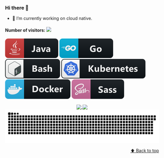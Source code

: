 ### Hi there 👋

- 🔭 I’m currently working on cloud native.


#### Number of visitors: ![](https://visitor-badge.glitch.me/badge?page_id=wangguoyan.wangguoyan)


<div align="center"  with="100%">  
  <p align="left">
  <img src="https://github.com/MikeCodesDotNET/ColoredBadges/raw/master/svg/dev/languages/java.svg" alt="python" style="max-width:100%;">
  <img src="https://github.com/MikeCodesDotNET/ColoredBadges/raw/master/svg/dev/languages/go.svg" alt="go" style="max-width:100%;">
  <img src="https://github.com/MikeCodesDotNET/ColoredBadges/raw/master/svg/dev/tools/bash.svg" alt="bash" style="max-width:100%;">
  <img src="https://github.com/MikeCodesDotNET/ColoredBadges/raw/master/svg/dev/services/kubernetes.svg" alt="kubernetes" style="max-width:100%;">
  <img src="https://github.com/MikeCodesDotNET/ColoredBadges/raw/master/svg/dev/tools/docker.svg" alt="docker" style="max-width:100%;">
  <img src="https://github.com/MikeCodesDotNET/ColoredBadges/raw/master/svg/dev/languages/sass.svg" alt="docker" style="max-width:100%;">
</p>
 
<a href="https://github.com/wangguoyan">
  <img align="center" with="49%" height="170px" src="https://github-readme-stats.vercel.app/api?username=wangguoyan&show_icons=true&theme=buefy" />
</a>
<a href="https://github.com/wangguoyan">
  <img align="center"  with="49%" height="170px" src="https://github-readme-stats.vercel.app/api/top-langs/?username=wangguoyan&layout=compact&show_icons=true&theme=buefy" />
</a>
  <a href="https://github.com/wangguoyan">
   <img  src="./icon/github-contribution-grid-snake.svg" />
</a>
  
</div>
<!--
![wanggy's github activity graph](https://activity-graph.herokuapp.com/graph?username=wangguoyan&theme=dracula)
  -->

<p align="right"><a href="#top">⬆️ Back to top️</a></p>

<!--
**wangguoyan/wangguoyan** is a ✨ _special_ ✨ repository because its `README.md` (this file) appears on your GitHub profile.

Here are some ideas to get you started:

- 🔭 I’m currently working on ...
- 🌱 I’m currently learning ...
- 👯 I’m looking to collaborate on ...
- 🤔 I’m looking for help with ...
- 💬 Ask me about ...
- 📫 How to reach me: ...
- 😄 Pronouns: ...
- ⚡ Fun fact: ...
-->
